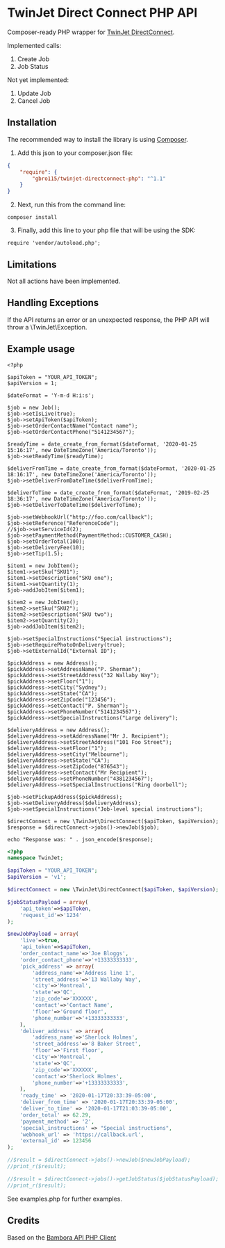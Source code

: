 TwinJet Direct Connect PHP API
==================

Composer-ready PHP wrapper for [TwinJet DirectConnect](https://twinjet.co/developer/).

Implemented calls:
1. Create Job
2. Job Status

Not yet implemented:
1. Update Job
2. Cancel Job

## Installation

The recommended way to install the library is using [Composer](https://getcomposer.org).

1) Add this json to your composer.json file:
```json
{
    "require": {
        "gbro115/twinjet-directconnect-php": "^1.1"
    }
}
```

2) Next, run this from the command line:
```
composer install
```
3) Finally, add this line to your php file that will be using the SDK:
```
require 'vendor/autoload.php';
```

## Limitations 

Not all actions have been implemented. 
 
## Handling Exceptions

If the API returns an error or an unexpected response, the PHP API will throw a \TwinJet\Exception.

## Example usage
```
<?php

$apiToken = "YOUR_API_TOKEN";
$apiVersion = 1;

$dateFormat = 'Y-m-d H:i:s';

$job = new Job();
$job->setIsLive(true);
$job->setApiToken($apiToken);
$job->setOrderContactName("Contact name");
$job->setOrderContactPhone("5141234567");

$readyTime = date_create_from_format($dateFormat, '2020-01-25 15:16:17', new DateTimeZone('America/Toronto'));
$job->setReadyTime($readyTime);

$deliverFromTime = date_create_from_format($dateFormat, '2020-01-25 18:16:17', new DateTimeZone('America/Toronto'));
$job->setDeliverFromDateTime($deliverFromTime);

$deliverToTime = date_create_from_format($dateFormat, '2019-02-25 18:36:17', new DateTimeZone('America/Toronto'));
$job->setDeliverToDateTime($deliverToTime);

$job->setWebhookUrl("http://foo.com/callback");
$job->setReference("ReferenceCode");
//$job->setServiceId(2);
$job->setPaymentMethod(PaymentMethod::CUSTOMER_CASH);
$job->setOrderTotal(100);
$job->setDeliveryFee(10);
$job->setTip(1.5);

$item1 = new JobItem();
$item1->setSku("SKU1");
$item1->setDescription("SKU one");
$item1->setQuantity(1);
$job->addJobItem($item1);

$item2 = new JobItem();
$item2->setSku("SKU2");
$item2->setDescription("SKU two");
$item2->setQuantity(2);
$job->addJobItem($item2);

$job->setSpecialInstructions("Special instructions");
$job->setRequirePhotoOnDelivery(true);
$job->setExternalId("External ID");

$pickAddress = new Address();
$pickAddress->setAddressName("P. Sherman");
$pickAddress->setStreetAddress("32 Wallaby Way");
$pickAddress->setFloor("1");
$pickAddress->setCity("Sydney");
$pickAddress->setState("CA");
$pickAddress->setZipCode("123456");
$pickAddress->setContact("P. Sherman");
$pickAddress->setPhoneNumber("5141234567");
$pickAddress->setSpecialInstructions("Large delivery");

$deliveryAddress = new Address();
$deliveryAddress->setAddressName("Mr J. Recipient");
$deliveryAddress->setStreetAddress("101 Foo Street");
$deliveryAddress->setFloor("1");
$deliveryAddress->setCity("Melbourne");
$deliveryAddress->setState("CA");
$deliveryAddress->setZipCode("876543");
$deliveryAddress->setContact("Mr Recipient");
$deliveryAddress->setPhoneNumber("4381234567");
$deliveryAddress->setSpecialInstructions("Ring doorbell");

$job->setPickupAddress($pickAddress);
$job->setDeliveryAddress($deliveryAddress);
$job->setSpecialInstructions("Job-level special instructions");

$directConnect = new \TwinJet\DirectConnect($apiToken, $apiVersion);
$response = $directConnect->jobs()->newJob($job);

echo "Response was: " . json_encode($response);
```


```php
<?php
namespace TwinJet;

$apiToken = "YOUR_API_TOKEN";
$apiVersion = 'v1';

$directConnect = new \TwinJet\DirectConnect($apiToken, $apiVersion);

$jobStatusPayload = array(
    'api_token'=>$apiToken,
    'request_id'=>'1234'
);

$newJobPayload = array(
    'live'=>true,
    'api_token'=>$apiToken,
    'order_contact_name'=>'Joe Bloggs',
    'order_contact_phone'=>'+13333333333',
    'pick_address' => array(
        'address_name'=>'Address line 1',
        'street_address'=>'13 Wallaby Way',
        'city'=>'Montreal',
        'state'=>'QC',
        'zip_code'=>'XXXXXX',
        'contact'=>'Contact Name',
        'floor'=>'Ground floor',
        'phone_number'=>'+13333333333',
    ),
    'deliver_address' => array(
        'address_name'=>'Sherlock Holmes',
        'street_address'=>'8 Baker Street',
        'floor'=>'First floor',
        'city'=>'Montreal',
        'state'=>'QC',
        'zip_code'=>'XXXXXX',
        'contact'=>'Sherlock Holmes',
        'phone_number'=>'+13333333333',
    ),
    'ready_time' => '2020-01-17T20:33:39-05:00',
    'deliver_from_time' => '2020-01-17T20:33:39-05:00',
    'deliver_to_time' => '2020-01-17T21:03:39-05:00',
    'order_total' => 62.29,
    'payment_method' => '2',
    'special_instructions' => "Special instructions",
    'webhook_url' => 'https://callback.url',
    'external_id' => 123456
);

//$result = $directConnect->jobs()->newJob($newJobPayload);
//print_r($result);

//$result = $directConnect->jobs()->getJobStatus($jobStatusPayload);
//print_r($result);

```

See examples.php for further examples.

## Credits
Based on the [Bambora API PHP Client](https://github.com/bambora-na/beanstream-php)
